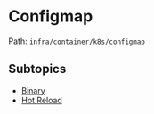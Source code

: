# Configmap

Path: `infra/container/k8s/configmap`

## Subtopics
- [Binary](./binary/README.md)
- [Hot Reload](./hot_reload/README.md)
